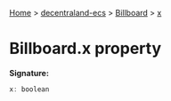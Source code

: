 [Home](./index) &gt; [decentraland-ecs](./decentraland-ecs.md) &gt; [Billboard](./decentraland-ecs.billboard.md) &gt; [x](./decentraland-ecs.billboard.x.md)

# Billboard.x property


**Signature:**
```javascript
x: boolean
```
